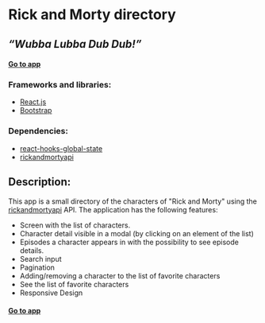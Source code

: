 # Rick and Morty directory

## _“Wubba Lubba Dub Dub!”_

#### [Go to app](https://rick-and-morty-directory.web.app/)

### Frameworks and libraries:
- [React.js](https://reactjs.org/)
- [Bootstrap](https://getbootstrap.com/)

### Dependencies:
- [react-hooks-global-state](https://github.com/dai-shi/react-hooks-global-state)
- [rickandmortyapi](https://rickandmortyapi.com/)

## Description:
This app is a small directory of the characters of "Rick and Morty" using the [rickandmortyapi](https://rickandmortyapi.com/) API.
The application has the following features:
- Screen with the list of characters.
- Character detail visible in a modal (by clicking on an element of the list)
- Episodes a character appears in with the possibility to see episode details.
- Search input
- Pagination
- Adding/removing a character to the list of favorite characters
- See the list of favorite characters
- Responsive Design

#### [Go to app](https://rick-and-morty-directory.web.app/)
